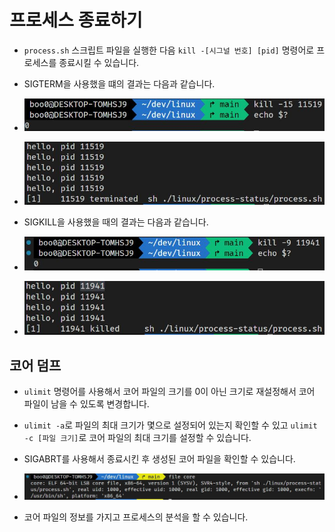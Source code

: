 # 프로세스 종료하기

- `process.sh` 스크립트 파일을 실행한 다음 `kill -[시그널 번호] [pid]` 명령어로 프로세스를 종료시킬 수 있습니다.

- SIGTERM을 사용했을 떄의 결과는 다음과 같습니다.

- ![image](../img/sig_term.JPG)

- ![image](../img/sig_term2.JPG)

- SIGKILL을 사용했을 때의 결과는 다음과 같습니다.

- ![image](../img/sig_kill.JPG)

- ![image](../img/sig_kill2.JPG)

## 코어 덤프

- `ulimit` 명령어를 사용해서 코어 파일의 크기를 0이 아닌 크기로 재설정해서 코어 파일이 남을 수 있도록 변경합니다.

- `ulimit -a`로 파일의 최대 크기가 몇으로 설정되어 있는지 확인할 수 있고 `ulimit -c [파일 크기]`로 코어 파일의 최대 크기를 설정할 수 있습니다.

- SIGABRT를 사용해서 종료시킨 후 생성된 코어 파일을 확인할 수 있습니다.

- ![image](../img/core.JPG)

- 코어 파일의 정보를 가지고 프로세스의 분석을 할 수 있습니다.